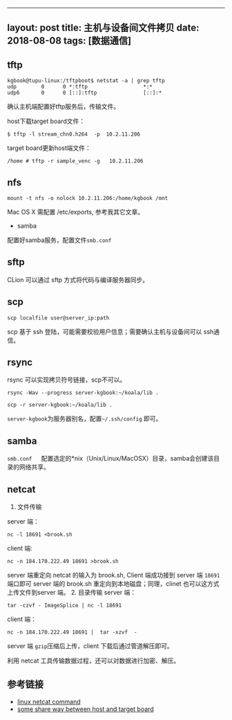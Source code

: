  ---
layout: post
title: 主机与设备间文件拷贝
date: 2018-08-08
tags: [数据通信]
---
 ## tftp ##
```
kgbook@tupu-linux:/tftpboot$ netstat -a | grep tftp
udp        0      0 *:tftp                  *:*                                
udp6       0      0 [::]:tftp               [::]:* 
```

确认主机端配置好tftp服务后，传输文件。

host下载target board文件：

`$ tftp -l stream_chn0.h264  -p  10.2.11.206`

target board更新host端文件：

`/home # tftp -r sample_venc -g   10.2.11.206`

## nfs ##
```
mount -t nfs -o nolock 10.2.11.206:/home/kgbook /mnt
```
Mac OS X 需配置 /etc/exports, 参考我其它文章。
- samba

配置好samba服务，配置文件`smb.conf`

## sftp ##

CLion 可以通过 sftp 方式将代码与编译服务器同步。

## scp ##
```
scp localfile user@server_ip:path
```
scp 基于 ssh 登陆，可能需要校验用户信息；需要确认主机与设备间可以 ssh通信。

## rsync ##

rsync 可以实现拷贝符号链接，scp不可以。
```shell
rsync -Wav --progress server-kgbook:~/koala/lib .
```
```shell
scp -r server-kgbook:~/koala/lib .
```
`server-kgbook`为服务器别名，配置`~/.ssh/config` 即可。

## samba ##

`smb.conf   `配置选定的*nix（Unix/Linux/MacOSX）目录，samba会创建该目录的网络共享。
## netcat ##
  1. 文件传输

server 端：
```shell
nc -l 18691 <brook.sh 
```
client 端:
```shell
nc -n 184.170.222.49 18691 >brook.sh
```
server 端重定向 netcat 的输入为 brook.sh, Client 端成功接到 server 端 `18691` 端口即可 server 端的 brook.sh 重定向到本地磁盘；同理，clinet 也可以这方式上传文件到server 端。
  2. 目录传输
server 端：
```shell
tar -czvf - ImageSplice | nc -l 18691
```
client 端：
```shell
nc -n 184.170.222.49 18691 |  tar -xzvf  -
```
server 端 `gzip`压缩后上传，client 下载后通过管道解压即可。

利用 netcat 工具传输数据过程，还可以对数据进行加密、解压。

## 参考链接

- [linux netcat command](https://www.oschina.net/translate/linux-netcat-command)
- [some share way between host and target board](http://www.latelee.org/using-gnu-linux/some-share-way-between-host-and-target-board.html)